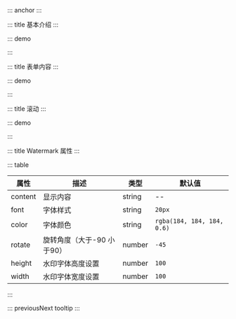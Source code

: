 ::: anchor
:::

::: title 基本介绍
:::

::: demo

<template>
	<div style="height: 300px; width: 100%">
		<lay-watermark content="Layui" font="20px Microsoft Yahei">
		</lay-watermark>
	</div>
</template>

<script>
 import { ref, reactive } from 'vue'
import { layer } from '@layui/layer-vue'

const model = reactive({})

const submit = () => {
  layer.msg(`${JSON.stringify(model)}`, { time: 2000 });
};
</script>

:::

::: title 表单内容
:::

::: demo

<template>
	<div style="height: 300px; width: 100%">
		<lay-watermark content="Layui" font="20px Microsoft Yahei">
<lay-form :model="model">
    <lay-form-item label="账户" prop="username">
      <lay-input v-model="model.username"></lay-input>
    </lay-form-item>
    <lay-form-item label="密码" prop="password">
      <lay-input v-model="model.password" type="text"></lay-input>
    </lay-form-item>
    <lay-form-item label="描述" prop="desc">
      <lay-input placeholder="请输入描述" v-model="model.describe"></lay-input>
    </lay-form-item>
    <lay-form-item style="text-align: center;">
      <lay-button type="primary" @click="submit">提交</lay-button>
      <lay-button type="default" @click="">重置</lay-button>
    </lay-form-item>
  </lay-form>
		</lay-watermark>
	</div>
</template>

<script>
 import { ref, reactive } from 'vue'
import { layer } from '@layui/layer-vue'

const model = reactive({})

const submit = () => {
  layer.msg(`${JSON.stringify(model)}`, { time: 2000 });
};
</script>

:::



::: title 滚动
:::

::: demo

<template>
<lay-scroll height="400px" style="background-color: #ffffff" thumbColor="#000000">
	<lay-container>
<lay-watermark content="Layui" font="20px Microsoft Yahei">
	<lay-row>
		<lay-col span="24">
		<lay-panel
		v-for="(n, index) in total"
		:key="n"
		style="margin: 10px; padding: 10px; background-color: transparent"
		>内容</lay-panel
		>
		</lay-col>  
		</lay-row>
</lay-watermark>
	</lay-container>
</lay-scroll>
</template>

<script lang="ts" setup>
import { ref } from 'vue'

const total = ref(50)

const changeTotal = () => {
  total.value = 2
}

const changeMaxTotal = () => {
  total.value = 50
}
</script>


:::


::: title Watermark 属性
:::

::: table

| 属性        | 描述     | 类型 | 默认值         |
| ----------- | -------- | ------- | -------------- |
| content     | 显示内容 | string | --             |
| font        | 字体样式 | string |`20px`|
| color       | 字体颜色 | string |`rgba(184, 184, 184, 0.6)`   |
| rotate      | 旋转角度（大于-90 小于90） | number |`-45`  |
| height      | 水印字体高度设置 | number | `100`   |
| width       | 水印字体宽度设置 | number | `100`   |

:::

::: previousNext tooltip
:::
